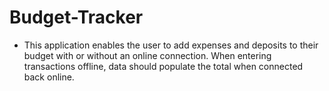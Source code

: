 # Budget-Tracker

- This application enables the user to add expenses and deposits to their budget with or without an online connection. When entering transactions offline, data should populate the total when connected back online.
